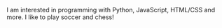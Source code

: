 I am interested in programming with Python, JavaScript, HTML/CSS and more. I like to play soccer and chess!

